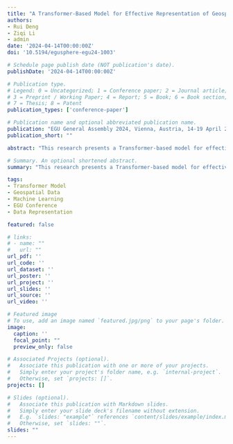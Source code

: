 ```yaml
---
title: "A Transformer-Based Model for Effective Representation of Geospatial Data and Context (2024)"
authors:
- Rui Deng
- Ziqi Li
- admin
date: '2024-04-14T00:00:00Z'
doi: '10.5194/egusphere-egu24-1003'

# Schedule page publish date (NOT publication's date).
publishDate: '2024-04-14T00:00:00Z'

# Publication type.
# Legend: 0 = Uncategorized; 1 = Conference paper; 2 = Journal article;
# 3 = Preprint / Working Paper; 4 = Report; 5 = Book; 6 = Book section;
# 7 = Thesis; 8 = Patent
publication_types: ['conference-paper']

# Publication name and optional abbreviated publication name.
publication: "EGU General Assembly 2024, Vienna, Austria, 14-19 April 2024"
publication_short: ""

abstract: "This research presents a Transformer-based model for effective representation of geospatial data and context. We develop a novel deep learning architecture that leverages the attention mechanism of Transformers to capture complex spatial relationships and contextual information in geographic data. The model demonstrates superior performance in various geospatial analysis tasks and provides a new paradigm for processing and understanding spatial information using state-of-the-art machine learning techniques."

# Summary. An optional shortened abstract.
summary: "This research presents a Transformer-based model for effective representation of geospatial data and context."

tags:
- Transformer Model
- Geospatial Data
- Machine Learning
- EGU Conference
- Data Representation

featured: false

# links:
# - name: ""
#   url: ""
url_pdf: ''
url_code: ''
url_dataset: ''
url_poster: ''
url_project: ''
url_slides: ''
url_source: ''
url_video: ''

# Featured image
# To use, add an image named `featured.jpg/png` to your page's folder. 
image:
  caption: ''
  focal_point: ""
  preview_only: false

# Associated Projects (optional).
#   Associate this publication with one or more of your projects.
#   Simply enter your project's folder name, e.g. `internal-project`.
#   Otherwise, set `projects: []`.
projects: []

# Slides (optional).
#   Associate this publication with Markdown slides.
#   Simply enter your slide deck's filename without extension.
#   E.g. `slides: "example"` references `content/slides/example/index.md`.
#   Otherwise, set `slides: ""`.
slides: ""
---
```

